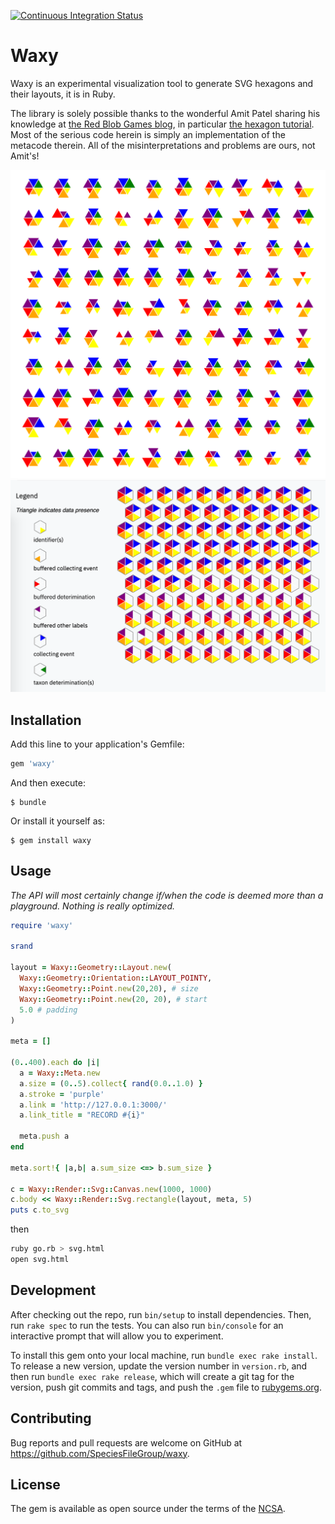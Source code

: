 [![Continuous Integration Status][1]][2]

# Waxy

Waxy is an experimental visualization tool to generate SVG hexagons and their layouts, it is in Ruby.

The library is solely possible thanks to the wonderful Amit Patel sharing his knowledge at [the Red Blob Games blog](https://www.redblobgames.com/), in particular [the hexagon tutorial](https://www.redblobgames.com/grids/hexagons/).  Most of the serious code herein is simply an implementation of the metacode therein. All of the misinterpretations and problems are ours, not Amit's!

![random](/examples/img/random.png)
![rectangle](/examples/img/rectangle.png)

## Installation

Add this line to your application's Gemfile:

```ruby
gem 'waxy'
```

And then execute:

    $ bundle

Or install it yourself as:

    $ gem install waxy

## Usage

_The API will most certainly change if/when the code is deemed more than a playground. Nothing is really optimized._

```Ruby
require 'waxy'

srand

layout = Waxy::Geometry::Layout.new(
  Waxy::Geometry::Orientation::LAYOUT_POINTY,
  Waxy::Geometry::Point.new(20,20), # size
  Waxy::Geometry::Point.new(20, 20), # start
  5.0 # padding
) 

meta = []

(0..400).each do |i|
  a = Waxy::Meta.new
  a.size = (0..5).collect{ rand(0.0..1.0) } 
  a.stroke = 'purple'
  a.link = 'http://127.0.0.1:3000/'
  a.link_title = "RECORD #{i}"
  
  meta.push a 
end

meta.sort!{ |a,b| a.sum_size <=> b.sum_size }

c = Waxy::Render::Svg::Canvas.new(1000, 1000)
c.body << Waxy::Render::Svg.rectangle(layout, meta, 5)
puts c.to_svg
```

then

```Bash
ruby go.rb > svg.html
open svg.html
```

## Development

After checking out the repo, run `bin/setup` to install dependencies. Then, run `rake spec` to run the tests. You can also run `bin/console` for an interactive prompt that will allow you to experiment.

To install this gem onto your local machine, run `bundle exec rake install`. To release a new version, update the version number in `version.rb`, and then run `bundle exec rake release`, which will create a git tag for the version, push git commits and tags, and push the `.gem` file to [rubygems.org](https://rubygems.org).

## Contributing

Bug reports and pull requests are welcome on GitHub at https://github.com/SpeciesFileGroup/waxy.

## License

The gem is available as open source under the terms of the [NCSA](https://opensource.org/licenses/NCSA).

[1]: https://secure.travis-ci.org/SpeciesFileGroup/waxy.png?branch=master
[2]: http://travis-ci.org/SpeciesFileGroup/waxy?branch=master

